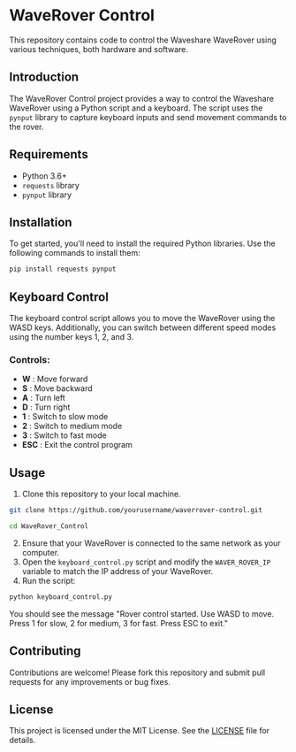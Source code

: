 # WaveRover Control

This repository contains code to control the Waveshare WaveRover using various techniques, both hardware and software.
## Introduction

The WaveRover Control project provides a way to control the Waveshare WaveRover using a Python script and a keyboard. The script uses the `pynput` library to capture keyboard inputs and send movement commands to the rover.

## Requirements
- Python 3.6+ 
- `requests` library 
- `pynput` library
## Installation

To get started, you'll need to install the required Python libraries. Use the following commands to install them:

```bash
pip install requests pynput
```


## Keyboard Control

The keyboard control script allows you to move the WaveRover using the WASD keys. Additionally, you can switch between different speed modes using the number keys 1, 2, and 3.
### Controls: 
- **W** : Move forward 
- **S** : Move backward 
- **A** : Turn left 
- **D** : Turn right 
- **1** : Switch to slow mode 
- **2** : Switch to medium mode 
- **3** : Switch to fast mode 
- **ESC** : Exit the control program


## Usage 
1. Clone this repository to your local machine.

```bash
git clone https://github.com/yourusername/waverrover-control.git

cd WaveRover_Control
```

2. Ensure that your WaveRover is connected to the same network as your computer. 
3. Open the `keyboard_control.py` script and modify the `WAVER_ROVER_IP` variable to match the IP address of your WaveRover. 
4. Run the script:

```bash
python keyboard_control.py
```

You should see the message "Rover control started. Use WASD to move. Press 1 for slow, 2 for medium, 3 for fast. Press ESC to exit."

## Contributing

Contributions are welcome! Please fork this repository and submit pull requests for any improvements or bug fixes.
## License

This project is licensed under the MIT License. See the [LICENSE]()  file for details.

